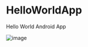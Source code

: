 HelloWorldApp
===================

Hello World Android App

![image](https://github.com/VirtuallyInsxne/HelloWorldApp/assets/113473537/f96e0f00-26ed-4eb3-9fea-c344a4441a0c)
